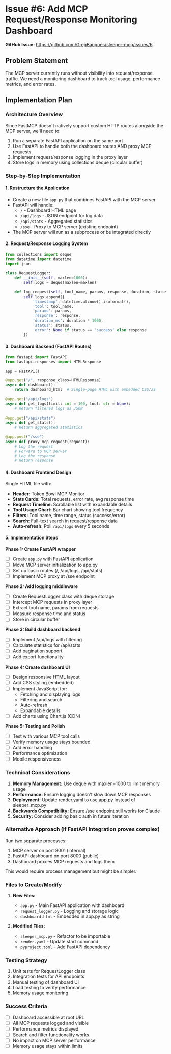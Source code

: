 # Issue #6: Add MCP Request/Response Monitoring Dashboard

**GitHub Issue:** https://github.com/GregBaugues/sleeper-mcp/issues/6

## Problem Statement
The MCP server currently runs without visibility into request/response traffic. We need a monitoring dashboard to track tool usage, performance metrics, and error rates.

## Implementation Plan

### Architecture Overview

Since FastMCP doesn't natively support custom HTTP routes alongside the MCP server, we'll need to:
1. Run a separate FastAPI application on the same port
2. Use FastAPI to handle both the dashboard routes AND proxy MCP requests 
3. Implement request/response logging in the proxy layer
4. Store logs in memory using collections.deque (circular buffer)

### Step-by-Step Implementation

#### 1. Restructure the Application
- Create a new file `app.py` that combines FastAPI with the MCP server
- FastAPI will handle:
  - `/` - Dashboard HTML page
  - `/api/logs` - JSON endpoint for log data
  - `/api/stats` - Aggregated statistics
  - `/sse` - Proxy to MCP server (existing endpoint)
- The MCP server will run as a subprocess or be integrated directly

#### 2. Request/Response Logging System
```python
from collections import deque
from datetime import datetime
import json

class RequestLogger:
    def __init__(self, maxlen=1000):
        self.logs = deque(maxlen=maxlen)
    
    def log_request(self, tool_name, params, response, duration, status):
        self.logs.append({
            'timestamp': datetime.utcnow().isoformat(),
            'tool': tool_name,
            'params': params,
            'response': response,
            'duration_ms': duration * 1000,
            'status': status,
            'error': None if status == 'success' else response
        })
```

#### 3. Dashboard Backend (FastAPI Routes)
```python
from fastapi import FastAPI
from fastapi.responses import HTMLResponse

app = FastAPI()

@app.get("/", response_class=HTMLResponse)
async def dashboard():
    return dashboard_html  # Single-page HTML with embedded CSS/JS

@app.get("/api/logs")
async def get_logs(limit: int = 100, tool: str = None):
    # Return filtered logs as JSON
    
@app.get("/api/stats")
async def get_stats():
    # Return aggregated statistics
    
@app.post("/sse")  
async def proxy_mcp_request(request):
    # Log the request
    # Forward to MCP server
    # Log the response
    # Return response
```

#### 4. Dashboard Frontend Design
Single HTML file with:
- **Header:** Token Bowl MCP Monitor
- **Stats Cards:** Total requests, error rate, avg response time
- **Request Timeline:** Scrollable list with expandable details
- **Tool Usage Chart:** Bar chart showing tool frequency
- **Filters:** Tool name, time range, status (success/error)
- **Search:** Full-text search in request/response data
- **Auto-refresh:** Poll `/api/logs` every 5 seconds

#### 5. Implementation Steps

**Phase 1: Create FastAPI wrapper**
- [ ] Create `app.py` with FastAPI application
- [ ] Move MCP server initialization to app.py
- [ ] Set up basic routes (/, /api/logs, /api/stats)
- [ ] Implement MCP proxy at /sse endpoint

**Phase 2: Add logging middleware**
- [ ] Create RequestLogger class with deque storage
- [ ] Intercept MCP requests in proxy layer
- [ ] Extract tool name, params from requests
- [ ] Measure response time and status
- [ ] Store in circular buffer

**Phase 3: Build dashboard backend**
- [ ] Implement /api/logs with filtering
- [ ] Calculate statistics for /api/stats
- [ ] Add pagination support
- [ ] Add export functionality

**Phase 4: Create dashboard UI**
- [ ] Design responsive HTML layout
- [ ] Add CSS styling (embedded)
- [ ] Implement JavaScript for:
  - Fetching and displaying logs
  - Filtering and search
  - Auto-refresh
  - Expandable details
- [ ] Add charts using Chart.js (CDN)

**Phase 5: Testing and Polish**
- [ ] Test with various MCP tool calls
- [ ] Verify memory usage stays bounded
- [ ] Add error handling
- [ ] Performance optimization
- [ ] Mobile responsiveness

### Technical Considerations

1. **Memory Management:** Use deque with maxlen=1000 to limit memory usage
2. **Performance:** Ensure logging doesn't slow down MCP responses
3. **Deployment:** Update render.yaml to use app.py instead of sleeper_mcp.py
4. **Backwards Compatibility:** Ensure /sse endpoint still works for Claude
5. **Security:** Consider adding basic auth in future iteration

### Alternative Approach (if FastAPI integration proves complex)

Run two separate processes:
1. MCP server on port 8001 (internal)
2. FastAPI dashboard on port 8000 (public)
3. Dashboard proxies MCP requests and logs them

This would require process management but might be simpler.

### Files to Create/Modify

1. **New Files:**
   - `app.py` - Main FastAPI application with dashboard
   - `request_logger.py` - Logging and storage logic
   - `dashboard.html` - Embedded in app.py as string

2. **Modified Files:**
   - `sleeper_mcp.py` - Refactor to be importable
   - `render.yaml` - Update start command
   - `pyproject.toml` - Add FastAPI dependency

### Testing Strategy

1. Unit tests for RequestLogger class
2. Integration tests for API endpoints
3. Manual testing of dashboard UI
4. Load testing to verify performance
5. Memory usage monitoring

### Success Criteria

- [ ] Dashboard accessible at root URL
- [ ] All MCP requests logged and visible
- [ ] Performance metrics displayed
- [ ] Search and filter functionality works
- [ ] No impact on MCP server performance
- [ ] Memory usage stays within limits